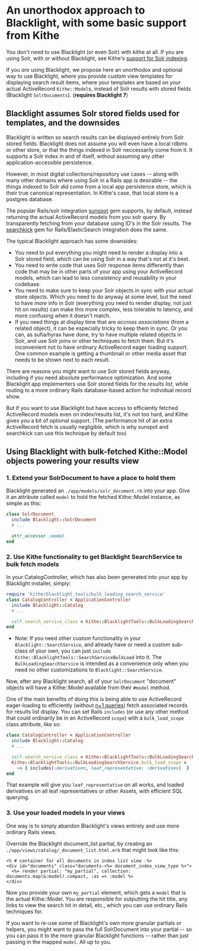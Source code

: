 # An unorthodox approach to Blacklight, with some basic support from Kithe

You don't need to use Blacklight (or even Solr) with kithe at all. If you are using Solr, with or without Blacklight, see Kithe's [support for Solr indexing](./solr_indexing.md).

If you *are* using Blacklight, we propose here an unorthodox and optional way to use Blacklight, where you provide custom view templates for displaying search result items, where your templates are based on your actual ActiveRecord `Kithe::Model`s, instead of Solr results with stored fields (Blacklight `SolrDocuments`). (**requires Blacklight 7**)

## Blacklight assumes Solr stored fields used for templates, and the downsides

Blacklight is written so search results can be displayed entirely from Solr stored fields. Blacklight does not assume you will even have a local rdbms or other store, or that the things indexed in Solr neccessarily come from it. It supports a Solr index in and of itself, without assuming any other application-accessible persistence.

However, in most digital collections/repository use cases -- along with many other domains where using Solr in a Rails app is desirable -- the things indexed to Solr *did* come from a local app persistence store, which is their true canonical representation. In Kithe's case, that local store is a postgres database.

The popular Rails/solr integration [sunspot](https://github.com/sunspot/sunspot#hits-vs-results) gem supports, by default, instead returning the actual ActiveRecord models from you solr query. By transparently fetching from your database using ID's in the Solr results. The [searchkick](https://github.com/ankane/searchkick#results) gem for Rails/ElasticSearch integration does the same.

The typical Blacklight approach has some downsides:

* You need to put everything you might need to render a display into a Solr stored field, which can be using Solr in a way that's not at it's best.
* You need to write code that uses Solr response items differently than code that may be in other parts of your app using your ActiveRecord models, which can lead to less consistency and reusability in your codebase.
* You need to make sure to keep your Solr objects in sync with your actual store objects. Which you need to do anyway at some level, but the need to have *more* info in Solr (everything you need to render display, not just hit on results) can make this more complex, less tolerable to latency, and more confusing when it doesn't match.
* If you need things at display time that are *accross associations* (from a related object), it can be especially tricky to keep them in sync. Or you can, as sufia/hyrax have done, try to have multiple related objects in Solr, and use Solr joins or other techniques to fetch them. But it's inconvenient not to have ordinary ActiveRecord eager loading support. One common example is getting a thumbnail or other media asset that needs to be shown next to each result.

There are reasons you might want to use Solr stored fields anyway, including if you need absolute performance optimization. And some Blacklight app implementers use Solr stored fields for the *results list*, while routing to a more ordinary Rails database-based action for individual record show.

But if you want to use Blacklight but have access to efficiently fetched ActiveRecord models even on index/results list, it's not too hard, and Kithe gives you a bit of optional support. (The performance hit of an extra ActiveRecord fetch is usually negligible, which is why sunspot and searchkick can use this technique by default too)

## Using Blacklight with bulk-fetched Kithe::Model objects powering your results view

### 1. Extend your SolrDocument to have a place to hold them

Blacklight generated an `./app/models/solr_document.rb` into your app. Give it an attribute called `model` to hold the fetched Kithe::Model instance, as simple as this:

```ruby
class SolrDocument
  include Blacklight::SolrDocument
  # ...

  attr_accessor :model
end
```

### 2. Use Kithe functionality to get Blacklight SearchService to bulk fetch models

In your CatalogController, which has also been generated into your app by Blacklight installer, simply:

```ruby
require 'kithe/blacklight_tools/bulk_loading_search_service'
class CatalogController < ApplicationController
  include Blacklight::Catalog
  # ...

  self.search_service_class = Kithe::BlacklightTools::BulkLoadingSearchService
end
```

* Note: If you need other custom functionality in your `Blacklight::SearchService`, and already have or need a custom sub-class of your own, you can just `include Kithe::BlacklightTools::SearchServiceBulkLoad` into it. The `BulkLoadingSearchService` is intended as a convenience only when you need no other customizations to `Blacklight::SearchService`.

Now, after any Blacklight search, all of your `SolrDocument` "document" objects will have a Kithe::Model available from their `#model` method.

One of the main benefits of doing this is being able to use ActiveRecord eager-loading to efficiently (without [n+1 queries](https://medium.com/@bretdoucette/n-1-queries-and-how-to-avoid-them-a12f02345be5)) fetch associated records for results list display.  You can set Rails `includes` (or use any other method that could ordinarily be in an ActiveRecord `scope`) with a `bulk_load_scope` class attribute, like so:

```ruby
class CatalogController < ApplicationController
  include Blacklight::Catalog
  # ...

  self.search_service_class = Kithe::BlacklightTools::BulkLoadingSearchService
  Kithe::BlacklightTools::BulkLoadingSearchService.bulk_load_scope =
    -> { includes(:derivatives, leaf_representative: :derivatives)  }
end
```

That example will give you `leaf_representative` on all works, and loaded derivatives on all leaf representatives or other Assets, with efficient SQL querying.

### 3. Use your loaded models in your views

One way is to simply abandon Blacklight's views entirely and use more ordinary Rails views.

Override the Blacklight document_list partial, by creating an `./app/views/catalog/_document_list.html.erb` that might look like this:

```erb
<% # container for all documents in index list view -%>
<div id="documents" class="documents-<%= document_index_view_type %>">
  <%= render partial: "my_partial", collection: documents.map(&:model).compact, :as => :model %>
</div>
```

Now you provide your own `my_partial` element, which gets a `model` that is the actual Kithe::Model. You are responsible for outputting the hit title, any links to view the search hit in detail, etc., which you can use ordinary Rails techniques for.

If you want to re-use some of Blacklight's own more granular partials or helpers, you might want to pass the full SolrDocument into your partial -- so you can pass it to the more granular Blacklight functions -- rather than just passing in the mapped `model`. All up to you.
